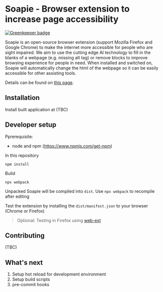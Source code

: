 # Soapie - Browser extension to increase page accessibility

[![Greenkeeper badge](https://badges.greenkeeper.io/soapie-tool/soapie-demo.svg)](https://greenkeeper.io/)

Soapie is an open-source browser extension (support Mozilla Firefox and Google Chrome) to make the internet more accessible for people who are sight impaired. We aim to use the cutting edge AI technology to fill in the blanks of a webpage (e.g. missing alt tag) or remove blocks to improve browsing experience for people in need. When installed and switched on, Soapie will automatically change the html of the webpage so it can be easily accessible for other assisting tools.

Details can be found on [this page](https://github.com/soapie-tool/project-introduction).

## Installation

Install built application at (TBC)

## Developer setup

Pprerequisite:

- node and npm (https://www.npmjs.com/get-npm)

In this repository
```
npm install
```

Build
```
npx webpack
```

Unpacked Soapie will be compiled into `dist`. Use `npx webpack` to recompile after editing

Test the extension by installing the `dist/manifest.json` to your browser (Chrome or Firefox)

> Optional: Testing in Firefox using [web-ext](https://extensionworkshop.com/documentation/develop/getting-started-with-web-ext/)

## Contributing

(TBC)

## What's next
1. Setup hot reload for development environment
2. Setup build scripts
3. pre-commit hooks
